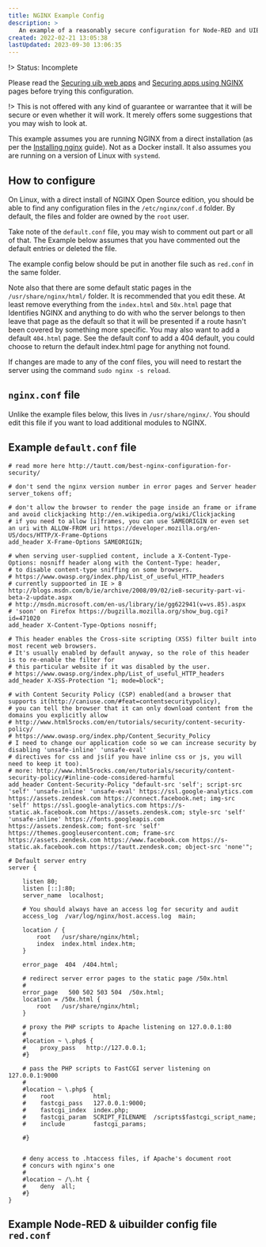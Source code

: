 ```yaml
---
title: NGINX Example Config
description: >
   An example of a reasonably secure configuration for Node-RED and UIBUILDER.
created: 2022-02-21 13:05:38
lastUpdated: 2023-09-30 13:06:35
---
```


!> Status: Incomplete

Please read the [Securing uib web apps](security.md) and [Securing apps using NGINX](uib-security-nginx.md) pages before trying this configuration.

!> This is not offered with any kind of guarantee or warrantee that it will be secure or even whether it will work. It merely offers some suggestions that you may wish to look at.

This example assumes you are running NGINX from a direct installation (as per the [Installing nginx](https://nginx.org/en/docs/install.html) guide). Not as a Docker install. It also assumes you are running on a version of Linux with `systemd`.

## How to configure

On Linux, with a direct install of NGINX Open Source edition, you should be able to find any configuration files in the `/etc/nginx/conf.d` folder. By default, the files and folder are owned by the `root` user.

Take note of the `default.conf` file, you may wish to comment out part or all of that. The Example below assumes that you have commented out the default entries or deleted the file.

The example config below should be put in another file such as `red.conf` in the same folder.

Note also that there are some default static pages in the `/usr/share/nginx/html/` folder. It is recommended that you edit these. At least remove everything from the `index.html` and `50x.html` page that Identifies NGINX and anything to do with who the server belongs to then leave that page as the default so that it will be presented if a route hasn't been covered by something more specific. You may also want to add a default `404.html` page. See the default conf to add a 404 default, you could choose to return the default index.html page for anything not found.

If changes are made to any of the conf files, you will need to restart the server using the command `sudo nginx -s reload`.

## `nginx.conf` file

Unlike the example files below, this lives in `/usr/share/nginx/`. You should edit this file if you want to load additional modules to NGINX.

## Example `default.conf` file

```nginx
# read more here http://tautt.com/best-nginx-configuration-for-security/

# don't send the nginx version number in error pages and Server header
server_tokens off;

# don't allow the browser to render the page inside an frame or iframe and avoid clickjacking http://en.wikipedia.org/wiki/Clickjacking
# if you need to allow [i]frames, you can use SAMEORIGIN or even set an uri with ALLOW-FROM uri https://developer.mozilla.org/en-US/docs/HTTP/X-Frame-Options
add_header X-Frame-Options SAMEORIGIN;

# when serving user-supplied content, include a X-Content-Type-Options: nosniff header along with the Content-Type: header,
# to disable content-type sniffing on some browsers.
# https://www.owasp.org/index.php/List_of_useful_HTTP_headers
# currently suppoorted in IE > 8 http://blogs.msdn.com/b/ie/archive/2008/09/02/ie8-security-part-vi-beta-2-update.aspx
# http://msdn.microsoft.com/en-us/library/ie/gg622941(v=vs.85).aspx
# 'soon' on Firefox https://bugzilla.mozilla.org/show_bug.cgi?id=471020
add_header X-Content-Type-Options nosniff;

# This header enables the Cross-site scripting (XSS) filter built into most recent web browsers.
# It's usually enabled by default anyway, so the role of this header is to re-enable the filter for 
# this particular website if it was disabled by the user.
# https://www.owasp.org/index.php/List_of_useful_HTTP_headers
add_header X-XSS-Protection "1; mode=block";

# with Content Security Policy (CSP) enabled(and a browser that supports it(http://caniuse.com/#feat=contentsecuritypolicy),
# you can tell the browser that it can only download content from the domains you explicitly allow
# http://www.html5rocks.com/en/tutorials/security/content-security-policy/
# https://www.owasp.org/index.php/Content_Security_Policy
# I need to change our application code so we can increase security by disabling 'unsafe-inline' 'unsafe-eval'
# directives for css and js(if you have inline css or js, you will need to keep it too).
# more: http://www.html5rocks.com/en/tutorials/security/content-security-policy/#inline-code-considered-harmful
add_header Content-Security-Policy "default-src 'self'; script-src 'self' 'unsafe-inline' 'unsafe-eval' https://ssl.google-analytics.com https://assets.zendesk.com https://connect.facebook.net; img-src 'self' https://ssl.google-analytics.com https://s-static.ak.facebook.com https://assets.zendesk.com; style-src 'self' 'unsafe-inline' https://fonts.googleapis.com https://assets.zendesk.com; font-src 'self' https://themes.googleusercontent.com; frame-src https://assets.zendesk.com https://www.facebook.com https://s-static.ak.facebook.com https://tautt.zendesk.com; object-src 'none'";

# Default server entry
server {

    listen 80;
    listen [::]:80;
    server_name  localhost;

    # You should always have an access log for security and audit
    access_log  /var/log/nginx/host.access.log  main;

    location / {
        root   /usr/share/nginx/html;
        index  index.html index.htm;
    }

    error_page  404  /404.html;

    # redirect server error pages to the static page /50x.html
    #
    error_page   500 502 503 504  /50x.html;
    location = /50x.html {
        root   /usr/share/nginx/html;
    }

    # proxy the PHP scripts to Apache listening on 127.0.0.1:80
    #
    #location ~ \.php$ {
    #    proxy_pass   http://127.0.0.1;
    #}

    # pass the PHP scripts to FastCGI server listening on 127.0.0.1:9000
    #
    #location ~ \.php$ {
    #    root           html;
    #    fastcgi_pass   127.0.0.1:9000;
    #    fastcgi_index  index.php;
    #    fastcgi_param  SCRIPT_FILENAME  /scripts$fastcgi_script_name;
    #    include        fastcgi_params;

    #}


    # deny access to .htaccess files, if Apache's document root
    # concurs with nginx's one
    #
    #location ~ /\.ht {
    #    deny  all;
    #}
}
```

## Example Node-RED & uibuilder config file `red.conf`

```

```
